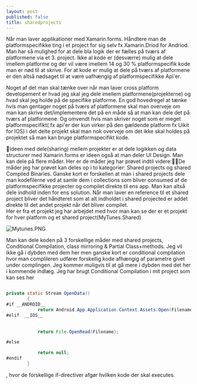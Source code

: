 ```yaml
---
layout: post
published: false
title: sharedprojects
---
```

Når man laver applikationer med Xamarin.forms. Håndtere man de platformspecifikke ting i et project for sig selv fx Xamarin.Driod for Andriod. Man har så mulighed for at dele bla logik der er fælles på tværs af platformene via et 3. project. Ikke al kode er (desværre) mulig at dele imellem platforme og der vil være imellem 14 og 30 % platformspecifik kode man er nød til at skrive. For at kode er mulig at dele på tværs af platformene er den altså nødsaget til at være uafhængig af platformspecifikke Api'er.

Noget af det man skal tænke over når man laver cross platform developement er hvad jeg skal jeg dele imellem platformene(projekterne) og hvad skal jeg holde på de specifike platforme. En god hovedregel at tænke hvis man gentager noget på tværs af platformene skal man overveje om man kan skrive det/implementere det på en måde så at man kan dele det på tværs af platformene. Og omvendt hvis man skriver noget som er meget platformspecifikt( fx api'er der kun virker på den gældende platform fx Uikit for IOS) i det delte projekt skal man nok overveje om det ikke skal holdes på projektet så man kan bruge platformspecifikt kode. 
 
Ideen med dele(sharing) mellem projekter er at dele logikken og data structurer med Xamarin.forms er ideen også at man deler UI Design. Man kan dele på flere måder. Her er de måder jeg har prøvet indtil videre:De måder jeg har prøvet kan deles op i to kategorier: Shared projects og shared Compiled Binaries. Ganske kort er forskellen at man i shared projects dele man kodefilerne ved at samle dem i collections som bliver consumed af de platformspecifikke projecter og compilet direkte til ens app. Man kan altså dele indhold inden for ens solution.
Når man laver en reference til et shared project bliver det håndteret som at alt indholdet i shared projected er addet direkte til det andet projekt når det bliver compilet.  
Her er fra et projekt jeg har arbejdet med hvor man kan se der er et projekt for hver platform og et shared project(MyTunes.Shared)

![Mytunes.PNG]({{site.baseurl}}/img/Mytunes.PNG)

Man kan dele koden på 3 forskellige måder med shared projects, Conditional Compilation, class mirroring & Partial Class+methods. Jeg vil ikke gå i dybden med dem her men ganske kort er conditional compilation hvor man complileren udfører forskellig kode afhængig af parametre givet under complingen. Jeg kommer muligvis til at gå mere i dybden med det her i kommende indlæg. Jeg har brugt Conditional Compilation i mit project som kan ses her 
```java

private static Stream OpenData()
		{
#if __ANDROID__
            return Android.App.Application.Context.Assets.Open(Filename);
#elif  __IOS__
            
            
            return File.OpenRead(Filename);

#else

            return null;
#endif
        }

```

, hvor de forskellige if-directiver afgør hvilken kode der skal executes.


